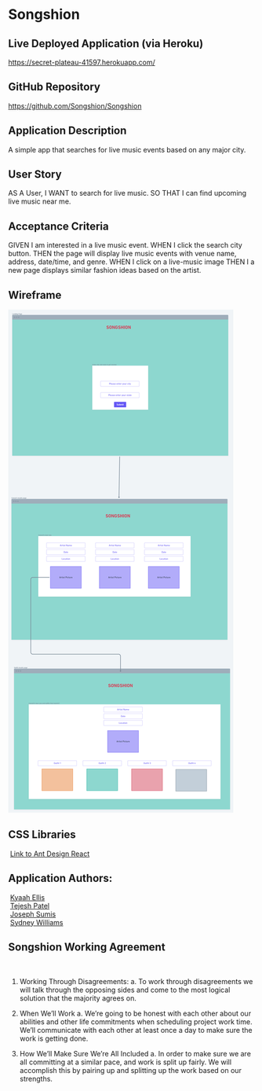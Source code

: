 # Songshion

## Live Deployed Application (via Heroku)
https://secret-plateau-41597.herokuapp.com/

## GitHub Repository
https://github.com/Songshion/Songshion
​

## Application Description
A simple app that searches for live music events based on any major city.

## User Story
AS A User,
I WANT to search for live music.
SO THAT I can find upcoming live music near me.

## Acceptance Criteria
GIVEN I am interested in a live music event.
WHEN I click the search city button.
THEN the page will display live music events with venue name, address, date/time, and genre.
WHEN I click on a live-music image
THEN I a new page displays similar fashion ideas based on the artist.

## Wireframe
<img src="./images/songshionwireframe.png" alt="screencap of Songshion wireframe" />


## CSS Libraries 
​
[Link to Ant Design React](https://ant.design/docs/react/introduce)
​
​
## Application Authors:
​
[Kyaah Ellis](https://github.com/KyaahB) <br />
​
[Tejesh Patel](https://github.com/tejeshpatel) <br />
​
[Joseph Sumis](https://github.com/JSumis) <br />
​
[Sydney Williams](https://github.com/sydneyw-cyber)
​
​
## Songshion Working Agreement
​
1. Working Through Disagreements:
   a. To work through disagreements we will talk through the opposing sides and come to the most logical solution that the majority agrees on.
  
2. When We’ll Work 
   a. We’re going to be honest with each other about our abilities and other life commitments when scheduling project work time. We’ll communicate with each other at least once a day to make sure the work is getting done.
​
3. How We’ll Make Sure We’re All Included 
   a. In order to make sure we are all committing at a similar pace, and work is split up fairly. We will accomplish this by pairing up and splitting up the work based on our strengths.